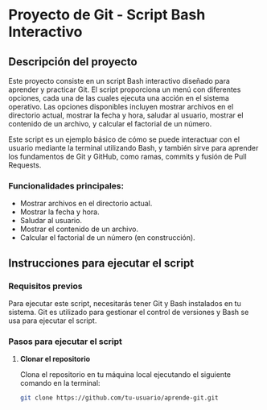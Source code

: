 # Proyecto de Git - Script Bash Interactivo

## Descripción del proyecto

Este proyecto consiste en un script Bash interactivo diseñado para aprender y practicar Git. El script proporciona un menú con diferentes opciones, cada una de las cuales ejecuta una acción en el sistema operativo. Las opciones disponibles incluyen mostrar archivos en el directorio actual, mostrar la fecha y hora, saludar al usuario, mostrar el contenido de un archivo, y calcular el factorial de un número.

Este script es un ejemplo básico de cómo se puede interactuar con el usuario mediante la terminal utilizando Bash, y también sirve para aprender los fundamentos de Git y GitHub, como ramas, commits y fusión de Pull Requests.

### Funcionalidades principales:
- Mostrar archivos en el directorio actual.
- Mostrar la fecha y hora.
- Saludar al usuario.
- Mostrar el contenido de un archivo.
- Calcular el factorial de un número (en construcción).

## Instrucciones para ejecutar el script

### Requisitos previos

Para ejecutar este script, necesitarás tener Git y Bash instalados en tu sistema. Git es utilizado para gestionar el control de versiones y Bash se usa para ejecutar el script.

### Pasos para ejecutar el script

1. **Clonar el repositorio**

   Clona el repositorio en tu máquina local ejecutando el siguiente comando en la terminal:

   ```bash
   git clone https://github.com/tu-usuario/aprende-git.git

